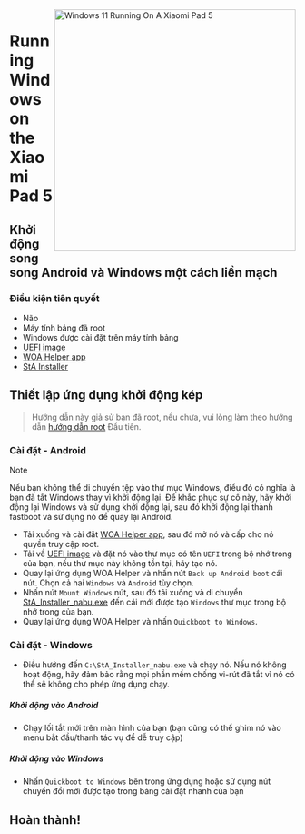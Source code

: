 <img align="right" src="https://raw.githubusercontent.com/erdilS/Port-Windows-11-Xiaomi-Pad-5/main/nabu.png" width="425" alt="Windows 11 Running On A Xiaomi Pad 5">


# Running Windows on the Xiaomi Pad 5

## Khởi động song song Android và Windows một cách liền mạch 

### Điều kiện tiên quyết 
- Não 
- Máy tính bảng đã root 
- Windows được cài đặt trên máy tính bảng 
- [UEFI image](https://github.com/erdilS/Port-Windows-11-Xiaomi-Pad-5/releases/download/UEFI/uefi-v3.img)
- [WOA Helper app](https://github.com/erdilS/Port-Windows-11-Xiaomi-Pad-5/releases/download/dualboot/woahelper.apk)
- [StA Installer](https://github.com/erdilS/Port-Windows-11-Xiaomi-Pad-5/releases/download/dualboot/StA_Installer_nabu.exe)

## Thiết lập ứng dụng khởi động kép 
> Hướng dẫn này giả sử bạn đã root, nếu chưa, vui lòng làm theo hướng dẫn [hướng dẫn root](2-rootguide-vi.md) Đầu tiên.

### Cài đặt - Android
> [!NOTE]
> Nếu bạn không thể di chuyển tệp vào thư mục Windows, điều đó có nghĩa là bạn đã tắt Windows thay vì khởi động lại. Để khắc phục sự cố này, hãy khởi động lại Windows và sử dụng khởi động lại, sau đó khởi động lại thành fastboot và sử dụng nó để quay lại Android. 
- Tải xuống và cài đặt [WOA Helper app](https://github.com/erdilS/Port-Windows-11-Xiaomi-Pad-5/releases/download/dualboot/woahelper.apk), sau đó mở nó và cấp cho nó quyền truy cập root.
- Tải về [UEFI image](https://github.com/erdilS/Port-Windows-11-Xiaomi-Pad-5/releases/download/UEFI/uefi-v3.img) và đặt nó vào thư mục có tên `UEFI` trong bộ nhớ trong của bạn, nếu thư mục này không tồn tại, hãy tạo nó. 
- Quay lại ứng dụng WOA Helper và nhấn nút `Back up Android boot` cái nút. Chọn cả hai `Windows` và `Android` tùy chọn.
- Nhấn nút `Mount Windows` nút, sau đó tải xuống và di chuyển [StA_Installer_nabu.exe](https://github.com/erdilS/Port-Windows-11-Xiaomi-Pad-5/releases/download/dualboot/StA_Installer_nabu.exe) đến cái mới được tạo `Windows` thư mục trong bộ nhớ trong của bạn. 
- Quay lại ứng dụng WOA Helper và nhấn  `Quickboot to Windows`.

### Cài đặt - Windows
- Điều hướng đến `C:\StA_Installer_nabu.exe` và chạy nó. Nếu nó không hoạt động, hãy đảm bảo rằng mọi phần mềm chống vi-rút đã tắt vì nó có thể sẽ không cho phép ứng dụng chạy. 

##### Khởi động vào Android
  - Chạy lối tắt mới trên màn hình của bạn (bạn cũng có thể ghim nó vào menu bắt đầu/thanh tác vụ để dễ truy cập) 

##### Khởi động vào Windows
  - Nhấn `Quickboot to Windows` bên trong ứng dụng hoặc sử dụng nút chuyển đổi mới được tạo trong bảng cài đặt nhanh của bạn 
  
## Hoàn thành!
